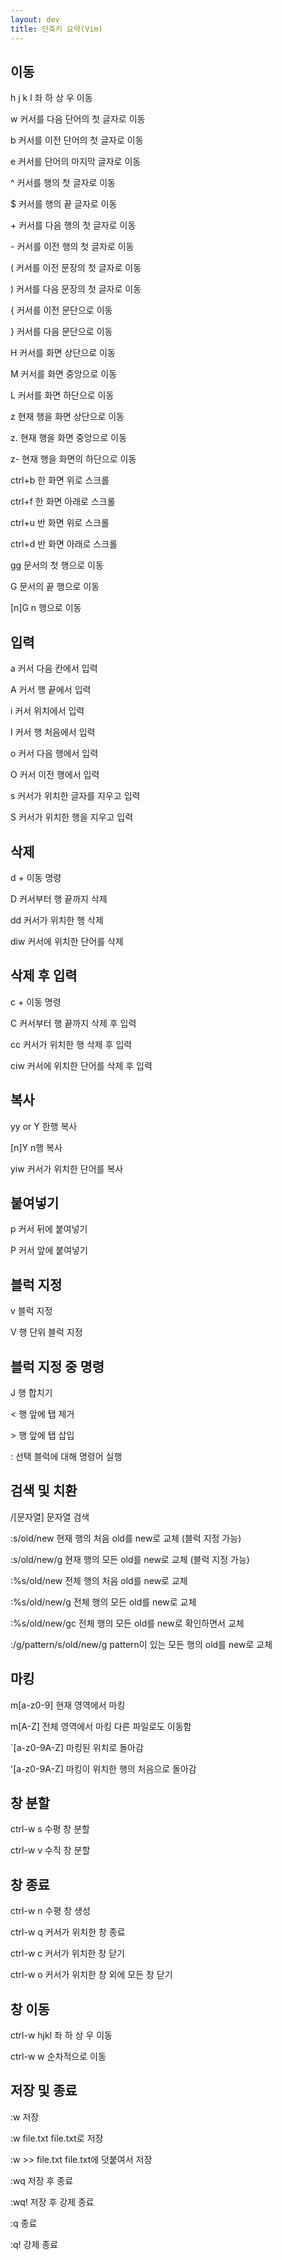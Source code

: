 ```yaml
---
layout: dev
title: 단축키 요약(Vim)
---
```


## 이동

h j k l 좌 하 상 우 이동

w 커서를 다음 단어의 첫 글자로 이동

b 커서를 이전 단어의 첫 글자로 이동

e 커서를 단어의 마지막 글자로 이동

^ 커서를 행의 첫 글자로 이동

$ 커서를 행의 끝 글자로 이동

\+ 커서를 다음 행의 첫 글자로 이동

\- 커서를 이전 행의 첫 글자로 이동

( 커서를 이전 문장의 첫 글자로 이동

) 커서를 다음 문장의 첫 글자로 이동

{ 커서를 이전 문단으로 이동

} 커서를 다음 문단으로 이동

H 커서를 화면 상단으로 이동

M 커서를 화면 중앙으로 이동

L 커서를 화면 하단으로 이동

z<CR> 현재 행을 화면 상단으로 이동

z. 현재 행을 화면 중앙으로 이동

z- 현재 행을 화면의 하단으로 이동

ctrl+b 한 화면 위로 스크롤

ctrl+f 한 화면 아래로 스크롤

ctrl+u 반 화면 위로 스크롤

ctrl+d 반 화면 아래로 스크롤

gg 문서의 첫 행으로 이동

G 문서의 끝 행으로 이동

[n]G n 행으로 이동

## 입력

a 커서 다음 칸에서 입력

A 커서 행 끝에서 입력

i 커서 위치에서 입력

I 커서 행 처음에서 입력

o 커서 다음 행에서 입력

O 커서 이전 행에서 입력

s 커서가 위치한 글자를 지우고 입력

S 커서가 위치한 행을 지우고 입력

## 삭제

d + 이동 명령

D 커서부터 행 끝까지 삭제

dd 커서가 위치한 행 삭제

diw 커서에 위치한 단어를 삭제

## 삭제 후 입력

c + 이동 명령

C 커서부터 행 끝까지 삭제 후 입력

cc 커서가 위치한 행 삭제 후 입력

ciw 커서에 위치한 단어를 삭제 후 입력

## 복사

yy or Y 한행 복사

[n]Y n행 복사

yiw 커서가 위치한 단어를 복사

## 붙여넣기

p 커서 뒤에 붙여넣기

P 커서 앞에 붙여넣기

## 블럭 지정

v 블럭 지정

V 행 단위 블럭 지정

## 블럭 지정 중 명령

J 행 합치기

< 행 앞에 탭 제거

\> 행 앞에 탭 삽입

\: 선택 블럭에 대해 명령어 실행

## 검색 및 치환

/[문자열] 문자열 검색

:s/old/new 현재 행의 처음 old를 new로 교체 (블럭 지정 가능)

:s/old/new/g 현재 행의 모든 old를 new로 교체 (블럭 지정 가능)

:%s/old/new 전체 행의 처음 old를 new로 교체

:%s/old/new/g 전체 행의 모든 old를 new로 교체

:%s/old/new/gc 전체 행의 모든 old를 new로 확인하면서 교체

:/g/pattern/s/old/new/g pattern이 있는 모든 행의 old를 new로 교체

## 마킹

m[a-z0-9] 현재 영역에서 마킹

m[A-Z] 전체 영역에서 마킹 다른 파일로도 이동함

`[a-z0-9A-Z] 마킹된 위치로 돌아감

'[a-z0-9A-Z] 마킹이 위치한 행의 처음으로 돌아감

## 창 분할

ctrl-w s 수평 창 분할

ctrl-w v 수직 창 분할

## 창 종료 

ctrl-w n 수평 창 생성

ctrl-w q 커서가 위치한 창 종료

ctrl-w c 커서가 위치한 창 닫기

ctrl-w o 커서가 위치한 창 외에 모든 창 닫기

## 창 이동

ctrl-w hjkl 좌 하 상 우 이동

ctrl-w w 순차적으로 이동


## 저장 및 종료

:w 저장

:w file.txt file.txt로 저장

:w >> file.txt file.txt에 덧붙여서 저장

:wq 저장 후 종료

:wq! 저장 후 강제 종료

:q 종료

:q! 강제 종료
